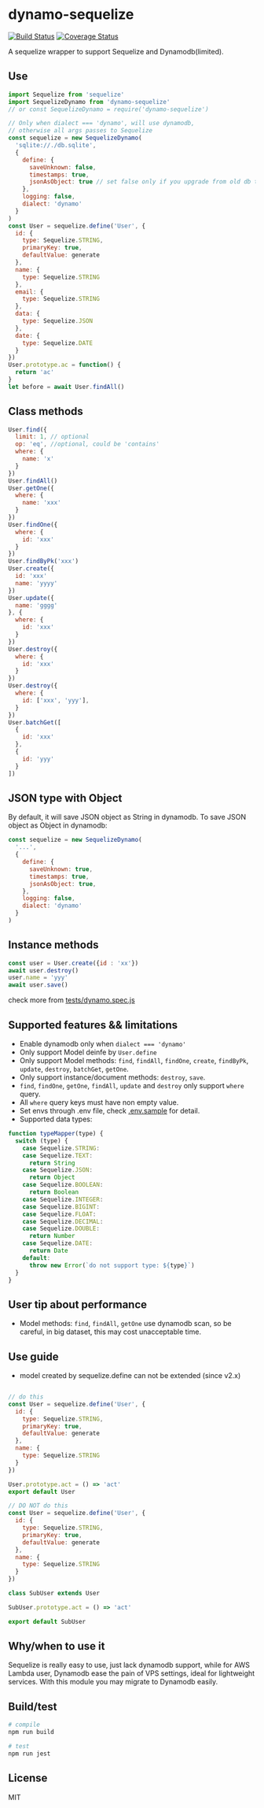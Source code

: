 # dynamo-sequelize

[![Build Status](https://img.shields.io/endpoint.svg?url=https%3A%2F%2Factions-badge.atrox.dev%2Fatrox%2Fsync-dotenv%2Fbadge)](https://github.com/zxdong262/dynamo-sequelize/actions)
[![Coverage Status](https://coveralls.io/repos/github/zxdong262/dynamo-sequelize/badge.svg?branch=release)](https://coveralls.io/github/zxdong262/dynamo-sequelize?branch=release)

A sequelize wrapper to support Sequelize and Dynamodb(limited).

## Use

```js
import Sequelize from 'sequelize'
import SequelizeDynamo from 'dynamo-sequelize'
// or const SequelizeDynamo = require('dynamo-sequelize')

// Only when dialect === 'dynamo', will use dynamodb,
// otherwise all args passes to Sequelize
const sequelize = new SequelizeDynamo(
  'sqlite://./db.sqlite',
  {
    define: {
      saveUnknown: false,
      timestamps: true,
      jsonAsObject: true // set false only if you upgrade from old db to be compatible with old db
    },
    logging: false,
    dialect: 'dynamo'
  }
)
const User = sequelize.define('User', {
  id: {
    type: Sequelize.STRING,
    primaryKey: true,
    defaultValue: generate
  },
  name: {
    type: Sequelize.STRING
  },
  email: {
    type: Sequelize.STRING
  },
  data: {
    type: Sequelize.JSON
  },
  date: {
    type: Sequelize.DATE
  }
})
User.prototype.ac = function() {
  return 'ac'
}
let before = await User.findAll()
```

## Class methods

```js
User.find({
  limit: 1, // optional
  op: 'eq', //optional, could be 'contains'
  where: {
    name: 'x'
  }
})
User.findAll()
User.getOne({
  where: {
    name: 'xxx'
  }
})
User.findOne({
  where: {
    id: 'xxx'
  }
})
User.findByPk('xxx')
User.create({
  id: 'xxx'
  name: 'yyyy'
})
User.update({
  name: 'gggg'
}, {
  where: {
    id: 'xxx'
  }
})
User.destroy({
  where: {
    id: 'xxx'
  }
})
User.destroy({
  where: {
    id: ['xxx', 'yyy'],
  }
})
User.batchGet([
  {
    id: 'xxx'
  },
  {
    id: 'yyy'
  }
])
```

## JSON type with Object

By default, it will save JSON object as String in dynamodb. To save JSON object as Object in dynamodb:

```js
const sequelize = new SequelizeDynamo(
  '...',
  {
    define: {
      saveUnknown: true,
      timestamps: true,
      jsonAsObject: true,
    },
    logging: false,
    dialect: 'dynamo'
  }
)
```

## Instance methods

```js
const user = User.create({id : 'xx'})
await user.destroy()
user.name = 'yyy'
await user.save()
```

check more from [tests/dynamo.spec.js](tests/dynamo.spec.js)

## Supported features && limitations

- Enable dynamodb only when `dialect === 'dynamo'`
- Only support Model deinfe by `User.define`
- Only support Model methods: `find`, `findAll`, `findOne`, `create`, `findByPk`, `update`, `destroy`, `batchGet`, `getOne`.
- Only support instance/document methods: `destroy`, `save`.
- `find`, `findOne`, `getOne`, `findAll`, `update` and `destroy` only support `where` query.
- All `where` query keys must have non empty value.
- Set envs through .env file, check [.env.sample](.env.sample) for detail.
- Supported data types:

```js
function typeMapper(type) {
  switch (type) {
    case Sequelize.STRING:
    case Sequelize.TEXT:
      return String
    case Sequelize.JSON:
      return Object
    case Sequelize.BOOLEAN:
      return Boolean
    case Sequelize.INTEGER:
    case Sequelize.BIGINT:
    case Sequelize.FLOAT:
    case Sequelize.DECIMAL:
    case Sequelize.DOUBLE:
      return Number
    case Sequelize.DATE:
      return Date
    default:
      throw new Error(`do not support type: ${type}`)
  }
}
```

## User tip about performance

- Model methods: `find`, `findAll`, `getOne` use dynamodb scan, so be careful, in big dataset, this may cost unacceptable time.

## Use guide

- model created by sequelize.define can not be extended (since v2.x)

```js

// do this
const User = sequelize.define('User', {
  id: {
    type: Sequelize.STRING,
    primaryKey: true,
    defaultValue: generate
  },
  name: {
    type: Sequelize.STRING
  }
})

User.prototype.act = () => 'act'
export default User

// DO NOT do this
const User = sequelize.define('User', {
  id: {
    type: Sequelize.STRING,
    primaryKey: true,
    defaultValue: generate
  },
  name: {
    type: Sequelize.STRING
  }
})

class SubUser extends User

SubUser.prototype.act = () => 'act'

export default SubUser

```

## Why/when to use it

Sequelize is really easy to use, just lack dynamodb support, while for AWS Lambda user, Dynamodb ease the pain of VPS settings, ideal for lightweight services. With this module you may migrate to Dynamodb easily.

## Build/test

```bash
# compile
npm run build

# test
npm run jest
```

## License

MIT
